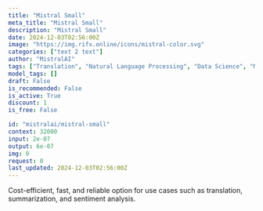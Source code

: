 ```yaml
---
title: "Mistral Small"
meta_title: "Mistral Small"
description: "Mistral Small"
date: 2024-12-03T02:56:00Z
image: "https://img.rifx.online/icons/mistral-color.svg"
categories: ["text 2 text"]
author: "MistralAI"
tags: ["Translation", "Natural Language Processing", "Data Science", "Machine Learning", "Chatbots"]
model_tags: []
draft: False
is_recommended: False
is_active: True
discount: 1
is_free: False

id: "mistralai/mistral-small"
context: 32000
input: 2e-07
output: 6e-07
img: 0
request: 0
last_updated: 2024-12-03T02:56:00Z
---
```


Cost-efficient, fast, and reliable option for use cases such as translation, summarization, and sentiment analysis.

